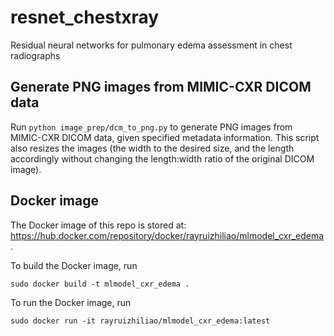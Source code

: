 # resnet_chestxray

Residual neural networks for pulmonary edema assessment in chest radiographs 

## Generate PNG images from MIMIC-CXR DICOM data
Run `python image_prep/dcm_to_png.py` to generate PNG images from MIMIC-CXR DICOM data, given specified metadata information. This script also resizes the images (the width to the desired size, and the length accordingly without changing the length:width ratio of the original DICOM image).  

## Docker image

The Docker image of this repo is stored at: https://hub.docker.com/repository/docker/rayruizhiliao/mlmodel_cxr_edema.

To build the Docker image, run 
```
sudo docker build -t mlmodel_cxr_edema .
```

To run the Docker image, run
```
sudo docker run -it rayruizhiliao/mlmodel_cxr_edema:latest
```
